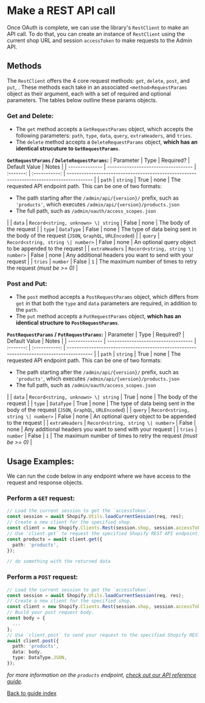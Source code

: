 # Make a REST API call

Once OAuth is complete, we can use the library's `RestClient` to make an API call. To do that, you can create an instance of `RestClient` using the current shop URL and session `accessToken` to make requests to the Admin API.

## Methods

The `RestClient` offers the 4 core request methods: `get`, `delete`, `post`, and `put`, . These methods each take in an associated `<method>RequestParams` object as their argument, each with a set of required and optional parameters. The tables below outline these params objects.

### Get and Delete:

- The `get` method accepts a `GetRequestParams` object, which accepts the following parameters: `path`, `type`, `data`, `query`, `extraHeaders`, and `tries`.
- The `delete` method accepts a `DeleteRequestParams` object, **which has an identical strucuture to `GetRequestParams`**.

**`GetRequestParams` / `DeleteRequestParams`:**
| Parameter | Type | Required? | Default Value | Notes |
| -------------- | ----------------------------------- | :-------: | :-----------: | ---------------------------------------------------------------------------------------- |
| `path` | `string` | True | none | The requested API endpoint path. This can be one of two formats:<ul><li>The path starting after the `/admin/api/{version}/` prefix, such as `'products'`, which executes `/admin/api/{version}/products.json`</li><li>The full path, such as `/admin/oauth/access_scopes.json`</li></ul> |
| `data` | `Record<string, unknown> \| string` | False | none | The body of the request |
| `type` | `DataType` | False | none | The type of data being sent in the body of the request (`JSON`, `GraphQL`, `URLEncoded`) |
| `query` | `Record<string, string \| number>` | False | none | An optional query object to be appended to the request |
| `extraHeaders` | `Record<string, string \| number>` | False | none | Any additional headers you want to send with your request |
| `tries` | `number` | False | `1` | The maximum number of times to retry the request _(must be >= 0)_ |

### Post and Put:

- The `post` method accepts a `PostRequestParams` object, which differs from `get` in that both the `type` and `data` parameters are required, in addition to the `path`.
- The `put` method accepts a `PutRequestParams` object, **which has an identical structure to `PostRequestParams`**.

**`PostRequestParams` / `PutRequestParams`:**
| Parameter | Type | Required? | Default Value | Notes |
| -------------- | ----------------------------------- | :-------: | :-----------: | ---------------------------------------------------------------------------------------- |
| `path` | `string` | True | none | The requested API endpoint path. This can be one of two formats:<ul><li>The path starting after the `/admin/api/{version}/` prefix, such as `'products'`, which executes `/admin/api/{version}/products.json`</li><li>The full path, such as `/admin/oauth/access_scopes.json`</li></ul> |
| `data` | `Record<string, unknown> \| string` | True | none | The body of the request |
| `type` | `DataType` | True | none | The type of data being sent in the body of the request (`JSON`, `GraphQL`, `URLEncoded`) |
| `query` | `Record<string, string \| number>` | False | none | An optional query object to be appended to the request |
| `extraHeaders` | `Record<string, string \| number>` | False | none | Any additional headers you want to send with your request |
| `tries` | `number` | False | `1` | The maximum number of times to retry the request _(must be >= 0)_ |

## Usage Examples:

We can run the code below in any endpoint where we have access to the request and response objects.

### Perform a `GET` request:

```ts
// Load the current session to get the `accessToken`.
const session = await Shopify.Utils.loadCurrentSession(req, res);
// Create a new client for the specified shop.
const client = new Shopify.Clients.Rest(session.shop, session.accessToken);
// Use `client.get` to request the specified Shopify REST API endpoint, in this case `products`.
const products = await client.get({
  path: 'products',
});

// do something with the returned data
```

### Perform a `POST` request:

```ts
// Load the current session to get the `accessToken`.
const session = await Shopify.Utils.loadCurrentSession(req, res);
// Create a new client for the specified shop.
const client = new Shopify.Clients.Rest(session.shop, session.accessToken);
// Build your post request body.
const body = {
  ...
};
// Use `client.post` to send your request to the specified Shopify REST API endpoint.
await client.post({
  path: 'products',
  data: body,
  type: DataType.JSON,
});
```

_for more information on the `products` endpoint, [check out our API reference guide](https://shopify.dev/docs/admin-api/rest/reference/products/product#create-2021-01)._

[Back to guide index](../README.md)
